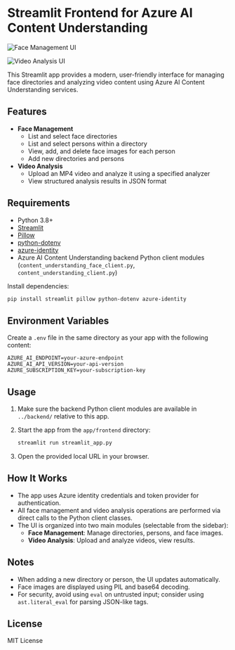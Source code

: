 # Streamlit Frontend for Azure AI Content Understanding


![Face Management UI](./screenshot-face-management.png)

![Video Analysis UI](./screenshot-video-analysis.png)

This Streamlit app provides a modern, user-friendly interface for managing face directories and analyzing video content using Azure AI Content Understanding services.

## Features

- **Face Management**
  - List and select face directories
  - List and select persons within a directory
  - View, add, and delete face images for each person
  - Add new directories and persons
- **Video Analysis**
  - Upload an MP4 video and analyze it using a specified analyzer
  - View structured analysis results in JSON format

## Requirements

- Python 3.8+
- [Streamlit](https://streamlit.io/)
- [Pillow](https://pillow.readthedocs.io/)
- [python-dotenv](https://pypi.org/project/python-dotenv/)
- [azure-identity](https://pypi.org/project/azure-identity/)
- Azure AI Content Understanding backend Python client modules (`content_understanding_face_client.py`, `content_understanding_client.py`)

Install dependencies:

```sh
pip install streamlit pillow python-dotenv azure-identity
```

## Environment Variables

Create a `.env` file in the same directory as your app with the following content:

```
AZURE_AI_ENDPOINT=your-azure-endpoint
AZURE_AI_API_VERSION=your-api-version
AZURE_SUBSCRIPTION_KEY=your-subscription-key
```

## Usage

1. Make sure the backend Python client modules are available in `../backend/` relative to this app.
2. Start the app from the `app/frontend` directory:

   ```sh
   streamlit run streamlit_app.py
   ```

3. Open the provided local URL in your browser.

## How It Works

- The app uses Azure identity credentials and token provider for authentication.
- All face management and video analysis operations are performed via direct calls to the Python client classes.
- The UI is organized into two main modules (selectable from the sidebar):
  - **Face Management**: Manage directories, persons, and face images.
  - **Video Analysis**: Upload and analyze videos, view results.

## Notes

- When adding a new directory or person, the UI updates automatically.
- Face images are displayed using PIL and base64 decoding.
- For security, avoid using `eval` on untrusted input; consider using `ast.literal_eval` for parsing JSON-like tags.

## License

MIT License
